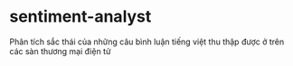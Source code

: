 # sentiment-analyst
Phân tích sắc thái của những câu bình luận tiếng việt thu thập được ở trên các sàn thương mại điện tử
